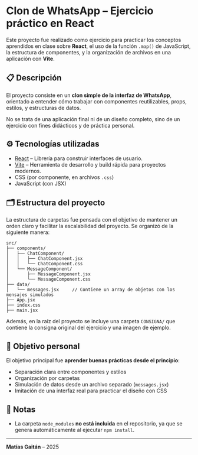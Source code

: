 # Clon de WhatsApp – Ejercicio práctico en React

Este proyecto fue realizado como ejercicio para practicar los conceptos aprendidos en clase sobre **React**, el uso de la función `.map()` de JavaScript, la estructura de componentes, y la organización de archivos en una aplicación con **Vite**.

## 📋 Descripción

El proyecto consiste en un **clon simple de la interfaz de WhatsApp**, orientado a entender cómo trabajar con componentes reutilizables, props, estilos, y estructuras de datos.

No se trata de una aplicación final ni de un diseño completo, sino de un ejercicio con fines didácticos y de práctica personal.

## ⚙️ Tecnologías utilizadas

- [React](https://reactjs.org/) – Librería para construir interfaces de usuario.
- [Vite](https://vitejs.dev/) – Herramienta de desarrollo y build rápida para proyectos modernos.
- CSS (por componente, en archivos `.css`)
- JavaScript (con JSX)


## 🗂️ Estructura del proyecto

La estructura de carpetas fue pensada con el objetivo de mantener un orden claro y facilitar la escalabilidad del proyecto. Se organizó de la siguiente manera:

```
src/
├── components/
│   ├── ChatComponent/
│   │   ├── ChatComponent.jsx
│   │   └── ChatComponent.css
│   └── MessageComponent/
│       ├── MessageComponent.jsx
│       └── MessageComponent.css
├── data/
│   └── messages.jsx     // Contiene un array de objetos con los mensajes simulados
├── App.jsx
├── index.css
├── main.jsx
```

Además, en la raíz del proyecto se incluye una carpeta `CONSIGNA/` que contiene la consigna original del ejercicio y una imagen de ejemplo.


## 🎯 Objetivo personal

El objetivo principal fue **aprender buenas prácticas desde el principio**:
- Separación clara entre componentes y estilos
- Organización por carpetas
- Simulación de datos desde un archivo separado (`messages.jsx`)
- Imitación de una interfaz real para practicar el diseño con CSS

## 🚫 Notas

- La carpeta `node_modules` **no está incluida** en el repositorio, ya que se genera automáticamente al ejecutar `npm install`.

---

**Matías Gaitán** – 2025
